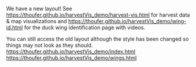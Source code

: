 We have a new layout! See https://thoufer.github.io/harvestVis_demo/harvest-vis.html for harvest data & map visualizations and  https://thoufer.github.io/harvestVis_demo/wing-id.html for the duck wing identification page with videos.



You can still access the old layout although the style has been changed so things may not look as they should.
 https://thoufer.github.io/harvestVis_demo/index.html
 https://thoufer.github.io/harvestVis_demo/wings.html
